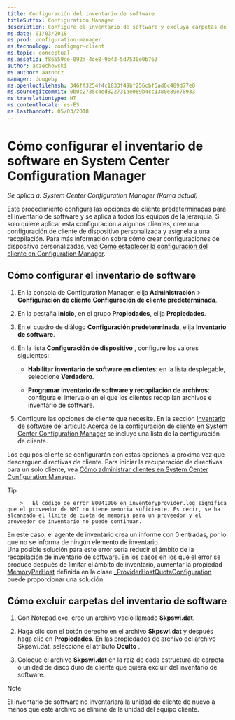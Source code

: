 ```yaml
---
title: Configuración del inventario de software
titleSuffix: Configuration Manager
description: Configure el inventario de software y excluya carpetas del inventario de software en Configuration Manager.
ms.date: 01/03/2018
ms.prod: configuration-manager
ms.technology: configmgr-client
ms.topic: conceptual
ms.assetid: f86559de-092a-4ce8-9b43-5d7530e0b763
author: aczechowski
ms.author: aaroncz
manager: dougeby
ms.openlocfilehash: 346ff3254f4c1833f49bf256cbf5ad0c489d77e0
ms.sourcegitcommit: 0b0c2735c4ed822731ae069b4cc1380e89e78933
ms.translationtype: HT
ms.contentlocale: es-ES
ms.lasthandoff: 05/03/2018
---
```

# <a name="how-to-configure-software-inventory-in-system-center-configuration-manager"></a>Cómo configurar el inventario de software en System Center Configuration Manager

*Se aplica a: System Center Configuration Manager (Rama actual)*

Este procedimiento configura las opciones de cliente predeterminadas para el inventario de software y se aplica a todos los equipos de la jerarquía. Si solo quiere aplicar esta configuración a algunos clientes, cree una configuración de cliente de dispositivo personalizada y asígnela a una recopilación. Para más información sobre cómo crear configuraciones de dispositivo personalizadas, vea [Cómo establecer la configuración del cliente en Configuration Manager](../../../../core/clients/deploy/configure-client-settings.md).   

## <a name="to-configure-software-inventory"></a>Cómo configurar el inventario de software  

1.  En la consola de Configuration Manager, elija **Administración** > **Configuración de cliente**  **Configuración de cliente predeterminada**.  

4.  En la pestaña **Inicio**, en el grupo **Propiedades**, elija **Propiedades**.  

5.  En el cuadro de diálogo **Configuración predeterminada**, elija **Inventario de software**.  

6.  En la lista **Configuración de dispositivo** , configure los valores siguientes:  

    -   **Habilitar inventario de software en clientes**: en la lista desplegable, seleccione **Verdadero**.  

    -   **Programar inventario de software y recopilación de archivos**: configura el intervalo en el que los clientes recopilan archivos e inventario de software.   

7.  Configure las opciones de cliente que necesite. En la sección [Inventario de software](../../../../core/clients/deploy/about-client-settings.md#software-inventory) del artículo [Acerca de la configuración de cliente en System Center Configuration Manager](../../../../core/clients/deploy/about-client-settings.md) se incluye una lista de la configuración de cliente.  

 Los equipos cliente se configurarán con estas opciones la próxima vez que descarguen directivas de cliente. Para iniciar la recuperación de directivas para un solo cliente, vea [Cómo administrar clientes en System Center Configuration Manager](../../../../core/clients/manage/manage-clients.md).  

 > [!TIP]  
        >   El código de error 80041006 en inventoryprovider.log significa que el proveedor de WMI no tiene memoria suficiente. Es decir, se ha alcanzado el límite de cuota de memoria para un proveedor y el proveedor de inventario no puede continuar.
En este caso, el agente de inventario crea un informe con 0 entradas, por lo que no se informa de ningún elemento de inventario. <br/>
Una posible solución para este error sería reducir el ámbito de la recopilación de inventario de software. En los casos en los que el error se produce después de limitar el ámbito de inventario, aumentar la propiedad [MemoryPerHost](https://blogs.technet.microsoft.com/askperf/2008/09/16/memory-and-handle-quotas-in-the-wmi-provider-service/) definida en la clase [_ProviderHostQuotaConfiguration](https://msdn.microsoft.com/library/aa394671) puede proporcionar una solución.

<!--SMS.480648 include WMI Out of memory tip -->


## <a name="to-exclude-folders-from-software-inventory"></a>Cómo excluir carpetas del inventario de software  

1.  Con Notepad.exe, cree un archivo vacío llamado **Skpswi.dat**.  

2.  Haga clic con el botón derecho en el archivo **Skpswi.dat** y después haga clic en **Propiedades**. En las propiedades de archivo del archivo Skpswi.dat, seleccione el atributo **Oculto** .  

3.  Coloque el archivo **Skpswi.dat** en la raíz de cada estructura de carpeta o unidad de disco duro de cliente que quiera excluir del inventario de software.  

> [!NOTE]  
>  El inventario de software no inventariará la unidad de cliente de nuevo a menos que este archivo se elimine de la unidad del equipo cliente.